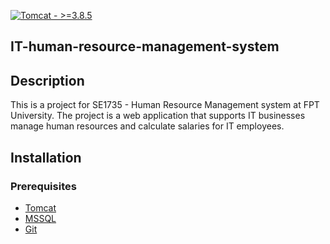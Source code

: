 [![Tomcat - >=3.8.5](https://img.shields.io/badge/Tomcat->=10-blue?logo=Apache+Tomcat&logoColor=F8DC75)](https://tomcat.apache.org/)
## IT-human-resource-management-system
## Description
This is a project for SE1735 - Human Resource Management system at FPT University. The project is a web application that supports  IT businesses manage human resources and calculate salaries for IT employees.
## Installation

### Prerequisites
- [Tomcat](https://tomcat.apache.org/)
- [MSSQL]([https://www.mysql.com/](https://www.microsoft.com/en-us/sql-server/sql-server-downloads))
- [Git](https://git-scm.com/)
